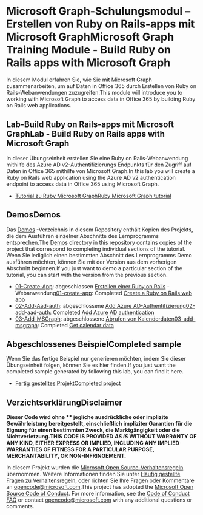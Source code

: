 # <a name="microsoft-graph-training-module---build-ruby-on-rails-apps-with-microsoft-graph"></a><span data-ttu-id="96d1e-101">Microsoft Graph-Schulungsmodul – Erstellen von Ruby on Rails-apps mit Microsoft Graph</span><span class="sxs-lookup"><span data-stu-id="96d1e-101">Microsoft Graph Training Module - Build Ruby on Rails apps with Microsoft Graph</span></span>

<span data-ttu-id="96d1e-102">In diesem Modul erfahren Sie, wie Sie mit Microsoft Graph zusammenarbeiten, um auf Daten in Office 365 durch Erstellen von Ruby on Rails-Webanwendungen zuzugreifen.</span><span class="sxs-lookup"><span data-stu-id="96d1e-102">This module will introduce you to working with Microsoft Graph to access data in Office 365 by building Ruby on Rails web applications.</span></span>

## <a name="lab---build-ruby-on-rails-apps-with-microsoft-graph"></a><span data-ttu-id="96d1e-103">Lab-Build Ruby on Rails-apps mit Microsoft Graph</span><span class="sxs-lookup"><span data-stu-id="96d1e-103">Lab - Build Ruby on Rails apps with Microsoft Graph</span></span>

<span data-ttu-id="96d1e-104">In dieser Übungseinheit erstellen Sie eine Ruby on Rails-Webanwendung mithilfe des Azure AD v2-Authentifizierungs Endpunkts für den Zugriff auf Daten in Office 365 mithilfe von Microsoft Graph.</span><span class="sxs-lookup"><span data-stu-id="96d1e-104">In this lab you will create a Ruby on Rails web application using the Azure AD v2 authentication endpoint to access data in Office 365 using Microsoft Graph.</span></span>

- [<span data-ttu-id="96d1e-105">Tutorial zu Ruby Microsoft Graph</span><span class="sxs-lookup"><span data-stu-id="96d1e-105">Ruby Microsoft Graph tutorial</span></span>](https://docs.microsoft.com/graph/training/ruby-tutorial)

## <a name="demos"></a><span data-ttu-id="96d1e-106">Demos</span><span class="sxs-lookup"><span data-stu-id="96d1e-106">Demos</span></span>

<span data-ttu-id="96d1e-107">Das [Demos](./Demos) -Verzeichnis in diesem Repository enthält Kopien des Projekts, die dem Ausführen einzelner Abschnitte des Lernprogramms entsprechen.</span><span class="sxs-lookup"><span data-stu-id="96d1e-107">The [Demos](./Demos) directory in this repository contains copies of the project that correspond to completing individual sections of the tutorial.</span></span> <span data-ttu-id="96d1e-108">Wenn Sie lediglich einen bestimmten Abschnitt des Lernprogramms Demo ausführen möchten, können Sie mit der Version aus dem vorherigen Abschnitt beginnen.</span><span class="sxs-lookup"><span data-stu-id="96d1e-108">If you just want to demo a particular section of the tutorial, you can start with the version from the previous section.</span></span>

- <span data-ttu-id="96d1e-109">[01-Create-App](Demos/01-create-app): abgeschlossen [Erstellen einer Ruby on Rails](https://docs.microsoft.com/graph/training/ruby-tutorial?tutorial-step=1) -Webanwendung</span><span class="sxs-lookup"><span data-stu-id="96d1e-109">[01-create-app](Demos/01-create-app): Completed [Create a Ruby on Rails web app](https://docs.microsoft.com/graph/training/ruby-tutorial?tutorial-step=1)</span></span>
- <span data-ttu-id="96d1e-110">[02-Add-Aad-auth](Demos/02-add-aad-auth): abgeschlossene [Add Azure AD-Authentifizierung](https://docs.microsoft.com/graph/training/ruby-tutorial?tutorial-step=3)</span><span class="sxs-lookup"><span data-stu-id="96d1e-110">[02-add-aad-auth](Demos/02-add-aad-auth): Completed [Add Azure AD authentication](https://docs.microsoft.com/graph/training/ruby-tutorial?tutorial-step=3)</span></span>
- <span data-ttu-id="96d1e-111">[03-Add-MSGraph](Demos/03-add-msgraph): abgeschlossene [Abrufen von Kalenderdaten](https://docs.microsoft.com/graph/training/ruby-tutorial?tutorial-step=4)</span><span class="sxs-lookup"><span data-stu-id="96d1e-111">[03-add-msgraph](Demos/03-add-msgraph): Completed [Get calendar data](https://docs.microsoft.com/graph/training/ruby-tutorial?tutorial-step=4)</span></span>

## <a name="completed-sample"></a><span data-ttu-id="96d1e-112">Abgeschlossenes Beispiel</span><span class="sxs-lookup"><span data-stu-id="96d1e-112">Completed sample</span></span>

<span data-ttu-id="96d1e-113">Wenn Sie das fertige Beispiel nur generieren möchten, indem Sie dieser Übungseinheit folgen, können Sie es hier finden.</span><span class="sxs-lookup"><span data-stu-id="96d1e-113">If you just want the completed sample generated by following this lab, you can find it here.</span></span>

- [<span data-ttu-id="96d1e-114">Fertig gestelltes Projekt</span><span class="sxs-lookup"><span data-stu-id="96d1e-114">Completed project</span></span>](Demos/03-add-msgraph)

## <a name="disclaimer"></a><span data-ttu-id="96d1e-115">Verzichtserklärung</span><span class="sxs-lookup"><span data-stu-id="96d1e-115">Disclaimer</span></span>

<span data-ttu-id="96d1e-116">**Dieser Code wird ohne \*\* jegliche ausdrückliche oder implizite Gewährleistung bereitgestellt, einschließlich impliziter Garantien für die Eignung für einen bestimmten Zweck, die Marktgängigkeit oder die Nichtverletzung.**</span><span class="sxs-lookup"><span data-stu-id="96d1e-116">**THIS CODE IS PROVIDED *AS IS* WITHOUT WARRANTY OF ANY KIND, EITHER EXPRESS OR IMPLIED, INCLUDING ANY IMPLIED WARRANTIES OF FITNESS FOR A PARTICULAR PURPOSE, MERCHANTABILITY, OR NON-INFRINGEMENT.**</span></span>

<span data-ttu-id="96d1e-p102">In diesem Projekt wurden die [Microsoft Open Source-Verhaltensregeln](https://opensource.microsoft.com/codeofconduct/) übernommen. Weitere Informationen finden Sie unter [Häufig gestellte Fragen zu Verhaltensregeln](https://opensource.microsoft.com/codeofconduct/faq/), oder richten Sie Ihre Fragen oder Kommentare an [opencode@microsoft.com](mailto:opencode@microsoft.com).</span><span class="sxs-lookup"><span data-stu-id="96d1e-p102">This project has adopted the [Microsoft Open Source Code of Conduct](https://opensource.microsoft.com/codeofconduct/). For more information, see the [Code of Conduct FAQ](https://opensource.microsoft.com/codeofconduct/faq/) or contact [opencode@microsoft.com](mailto:opencode@microsoft.com) with any additional questions or comments.</span></span>
